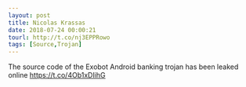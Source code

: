 ```yaml
---
layout: post
title: Nicolas Krassas
date: 2018-07-24 00:00:21
tourl: http://t.co/nj3EPPRowo
tags: [Source,Trojan]
---
```

The source code of the Exobot Android banking trojan has been leaked online https://t.co/4Ob1xDIihG